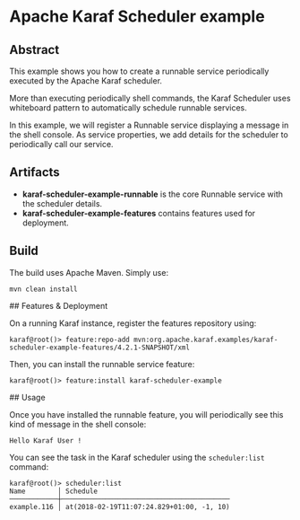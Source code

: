 <!--
    Licensed to the Apache Software Foundation (ASF) under one
    or more contributor license agreements.  See the NOTICE file
    distributed with this work for additional information
    regarding copyright ownership.  The ASF licenses this file
    to you under the Apache License, Version 2.0 (the
    "License"); you may not use this file except in compliance
    with the License.  You may obtain a copy of the License at

      http://www.apache.org/licenses/LICENSE-2.0

    Unless required by applicable law or agreed to in writing,
    software distributed under the License is distributed on an
    "AS IS" BASIS, WITHOUT WARRANTIES OR CONDITIONS OF ANY
    KIND, either express or implied.  See the License for the
    specific language governing permissions and limitations
    under the License.
-->
# Apache Karaf Scheduler example

## Abstract

This example shows you how to create a runnable service periodically executed by the Apache Karaf scheduler.

More than executing periodically shell commands, the Karaf Scheduler uses whiteboard pattern to automatically schedule
runnable services.

In this example, we will register a Runnable service displaying a message in the shell console. As service properties, we 
add details for the scheduler to periodically call our service.

## Artifacts

* **karaf-scheduler-example-runnable** is the core Runnable service with the scheduler details.
* **karaf-scheduler-example-features** contains features used for deployment.

## Build

The build uses Apache Maven. Simply use:

```
mvn clean install
```

## Features & Deployment

On a running Karaf instance, register the features repository using:

```
karaf@root()> feature:repo-add mvn:org.apache.karaf.examples/karaf-scheduler-example-features/4.2.1-SNAPSHOT/xml
```

Then, you can install the runnable service feature:

```
karaf@root()> feature:install karaf-scheduler-example
```

## Usage

Once you have installed the runnable feature, you will periodically see this kind of message in the shell console:

```
Hello Karaf User !
```

You can see the task in the Karaf scheduler using the `scheduler:list` command:

```
karaf@root()> scheduler:list 
Name        │ Schedule
────────────┼──────────────────────────────────────────
example.116 │ at(2018-02-19T11:07:24.829+01:00, -1, 10)
```
